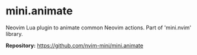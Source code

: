 # mini.animate

Neovim Lua plugin to animate common Neovim actions. Part of 'mini.nvim' library.

**Repository:** <https://github.com/nvim-mini/mini.animate>
